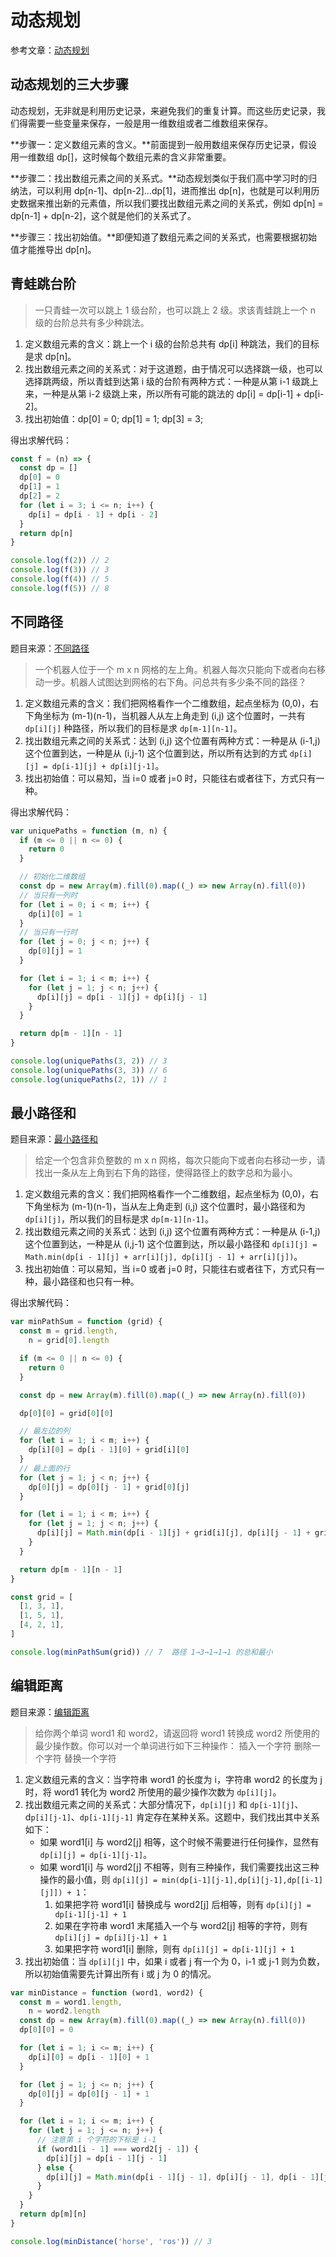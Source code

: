 # 动态规划

参考文章：[动态规划](https://zhuanlan.zhihu.com/p/91582909)

## 动态规划的三大步骤

动态规划，无非就是利用历史记录，来避免我们的重复计算。而这些历史记录，我们得需要一些变量来保存，一般是用一维数组或者二维数组来保存。

**步骤一：定义数组元素的含义。**前面提到一般用数组来保存历史记录，假设用一维数组 dp[]，这时候每个数组元素的含义非常重要。

**步骤二：找出数组元素之间的关系式。**动态规划类似于我们高中学习时的归纳法，可以利用 dp[n-1]、dp[n-2]...dp[1]，进而推出 dp[n]，也就是可以利用历史数据来推出新的元素值，所以我们要找出数组元素之间的关系式，例如 dp[n] = dp[n-1] + dp[n-2]，这个就是他们的关系式了。

**步骤三：找出初始值。**即便知道了数组元素之间的关系式，也需要根据初始值才能推导出 dp[n]。

## 青蛙跳台阶

> 一只青蛙一次可以跳上 1 级台阶，也可以跳上 2 级。求该青蛙跳上一个 n 级的台阶总共有多少种跳法。

1. 定义数组元素的含义：跳上一个 i 级的台阶总共有 dp[i] 种跳法，我们的目标是求 dp[n]。
2. 找出数组元素之间的关系式：对于这道题，由于情况可以选择跳一级，也可以选择跳两级，所以青蛙到达第 i 级的台阶有两种方式：一种是从第 i-1 级跳上来，一种是从第 i-2 级跳上来，所以所有可能的跳法的 dp[i] = dp[i-1] + dp[i-2]。
3. 找出初始值：dp[0] = 0; dp[1] = 1; dp[3] = 3;

得出求解代码：

```js
const f = (n) => {
  const dp = []
  dp[0] = 0
  dp[1] = 1
  dp[2] = 2
  for (let i = 3; i <= n; i++) {
    dp[i] = dp[i - 1] + dp[i - 2]
  }
  return dp[n]
}

console.log(f(2)) // 2
console.log(f(3)) // 3
console.log(f(4)) // 5
console.log(f(5)) // 8
```

## 不同路径

题目来源：[不同路径](https://leetcode.cn/problems/unique-paths/)

> 一个机器人位于一个 m x n 网格的左上角。机器人每次只能向下或者向右移动一步。机器人试图达到网格的右下角。问总共有多少条不同的路径？

1. 定义数组元素的含义：我们把网格看作一个二维数组，起点坐标为 (0,0)，右下角坐标为 (m-1)(n-1)，当机器人从左上角走到 (i,j) 这个位置时，一共有 `dp[i][j]` 种路径，所以我们的目标是求 `dp[m-1][n-1]`。
2. 找出数组元素之间的关系式：达到 (i,j) 这个位置有两种方式：一种是从 (i-1,j) 这个位置到达，一种是从 (i,j-1) 这个位置到达，所以所有达到的方式 `dp[i][j] = dp[i-1][j] + dp[i][j-1]`。
3. 找出初始值：可以易知，当 i=0 或者 j=0 时，只能往右或者往下，方式只有一种。

得出求解代码：

```js
var uniquePaths = function (m, n) {
  if (m <= 0 || n <= 0) {
    return 0
  }

  // 初始化二维数组
  const dp = new Array(m).fill(0).map((_) => new Array(n).fill(0))
  // 当只有一列时
  for (let i = 0; i < m; i++) {
    dp[i][0] = 1
  }
  // 当只有一行时
  for (let j = 0; j < n; j++) {
    dp[0][j] = 1
  }

  for (let i = 1; i < m; i++) {
    for (let j = 1; j < n; j++) {
      dp[i][j] = dp[i - 1][j] + dp[i][j - 1]
    }
  }

  return dp[m - 1][n - 1]
}

console.log(uniquePaths(3, 2)) // 3
console.log(uniquePaths(3, 3)) // 6
console.log(uniquePaths(2, 1)) // 1
```

## 最小路径和

题目来源：[最小路径和](https://leetcode.cn/problems/minimum-path-sum/)

> 给定一个包含非负整数的 m x n 网格，每次只能向下或者向右移动一步，请找出一条从左上角到右下角的路径，使得路径上的数字总和为最小。

1. 定义数组元素的含义：我们把网格看作一个二维数组，起点坐标为 (0,0)，右下角坐标为 (m-1)(n-1)，当从左上角走到 (i,j) 这个位置时，最小路径和为 `dp[i][j]`，所以我们的目标是求 `dp[m-1][n-1]`。
2. 找出数组元素之间的关系式：达到 (i,j) 这个位置有两种方式：一种是从 (i-1,j) 这个位置到达，一种是从 (i,j-1) 这个位置到达，所以最小路径和 `dp[i][j] = Math.min(dp[i - 1][j] + arr[i][j], dp[i][j - 1] + arr[i][j])`。
3. 找出初始值：可以易知，当 i=0 或者 j=0 时，只能往右或者往下，方式只有一种，最小路径和也只有一种。

得出求解代码：

```js
var minPathSum = function (grid) {
  const m = grid.length,
    n = grid[0].length

  if (m <= 0 || n <= 0) {
    return 0
  }

  const dp = new Array(m).fill(0).map((_) => new Array(n).fill(0))

  dp[0][0] = grid[0][0]

  // 最左边的列
  for (let i = 1; i < m; i++) {
    dp[i][0] = dp[i - 1][0] + grid[i][0]
  }
  // 最上面的行
  for (let j = 1; j < n; j++) {
    dp[0][j] = dp[0][j - 1] + grid[0][j]
  }

  for (let i = 1; i < m; i++) {
    for (let j = 1; j < n; j++) {
      dp[i][j] = Math.min(dp[i - 1][j] + grid[i][j], dp[i][j - 1] + grid[i][j])
    }
  }

  return dp[m - 1][n - 1]
}

const grid = [
  [1, 3, 1],
  [1, 5, 1],
  [4, 2, 1],
]

console.log(minPathSum(grid)) // 7  路径 1→3→1→1→1 的总和最小
```

## 编辑距离

题目来源：[编辑距离](https://leetcode.cn/problems/edit-distance/)

> 给你两个单词 word1 和 word2，请返回将 word1 转换成 word2 所使用的最少操作数。你可以对一个单词进行如下三种操作：
> 插入一个字符
> 删除一个字符
> 替换一个字符

1. 定义数组元素的含义：当字符串 word1 的长度为 i，字符串 word2 的长度为 j 时，将 word1 转化为 word2 所使用的最少操作次数为 `dp[i][j]`。
2. 找出数组元素之间的关系式：大部分情况下，`dp[i][j]` 和 `dp[i-1][j]`、d`p[i][j-1]`、`dp[i-1][j-1]` 肯定存在某种关系。这题中，我们找出其中关系如下：
   - 如果 word1[i] 与 word2[j] 相等，这个时候不需要进行任何操作，显然有 `dp[i][j] = dp[i-1][j-1]`。
   - 如果 word1[i] 与 word2[j] 不相等，则有三种操作，我们需要找出这三种操作的最小值，则 `dp[i][j] = min(dp[i-1][j-1],dp[i][j-1],dp[[i-1][j]]) + 1`：
     1. 如果把字符 word1[i] 替换成与 word2[j] 后相等，则有 `dp[i][j] = dp[i-1][j-1] + 1`
     2. 如果在字符串 word1 末尾插入一个与 word2[j] 相等的字符，则有 `dp[i][j] = dp[i][j-1] + 1`
     3. 如果把字符 word1[i] 删除，则有 `dp[i][j] = dp[i-1][j] + 1`
3. 找出初始值：当 `dp[i][j]` 中，如果 i 或者 j 有一个为 0，i-1 或 j-1 则为负数，所以初始值需要先计算出所有 i 或 j 为 0 的情况。

```js
var minDistance = function (word1, word2) {
  const m = word1.length,
    n = word2.length
  const dp = new Array(m).fill(0).map((_) => new Array(n).fill(0))
  dp[0][0] = 0

  for (let i = 1; i <= m; i++) {
    dp[i][0] = dp[i - 1][0] + 1
  }

  for (let j = 1; j <= n; j++) {
    dp[0][j] = dp[0][j - 1] + 1
  }

  for (let i = 1; i <= m; i++) {
    for (let j = 1; j <= n; j++) {
      // 注意第 i 个字符的下标是 i-1
      if (word1[i - 1] === word2[j - 1]) {
        dp[i][j] = dp[i - 1][j - 1]
      } else {
        dp[i][j] = Math.min(dp[i - 1][j - 1], dp[i][j - 1], dp[i - 1][j]) + 1
      }
    }
  }
  return dp[m][n]
}

console.log(minDistance('horse', 'ros')) // 3
```

